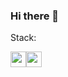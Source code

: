 ### Hi there 👋

Stack:
<div class="stack" style="display: flex; align-items: center;">
    <img src="https://cdn.jsdelivr.net/gh/devicons/devicon@latest/icons/vuejs/vuejs-original.svg" width="25px"/>
    <img src="https://cdn.jsdelivr.net/gh/devicons/devicon@latest/icons/laravel/laravel-original.svg" width="25px" />

</div>

